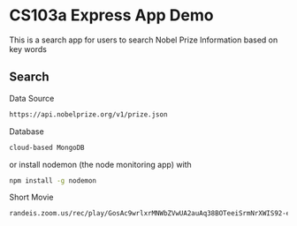 # CS103a Express App Demo

This is a search app for users to search Nobel Prize Information based on key words

## Search


Data Source
``` bash
https://api.nobelprize.org/v1/prize.json
```
Database 
``` bash
cloud-based MongoDB
```
or install nodemon (the node monitoring app) with
``` bash
npm install -g nodemon
```
Short Movie
``` bash
randeis.zoom.us/rec/play/GosAc9wrlxrMNWbZVwUA2auAq38BOTeeiSrmNrXWIS92-eGnOCyAkX_m69IKniPRI6m8hAUwrkxDknmZ.p7UldlMdw4mG2Q-X?startTime=1652232073000
```

